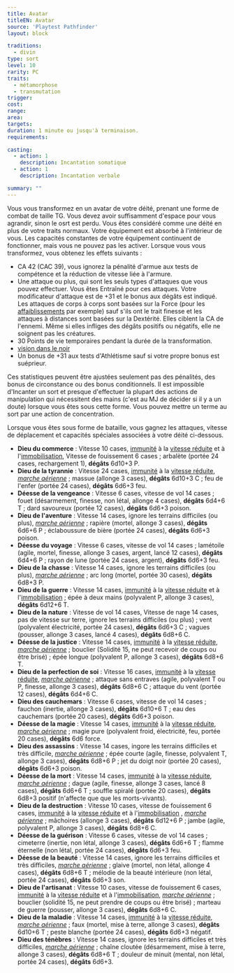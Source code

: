 ```yaml
---
title: Avatar
titleEN: Avatar
source: 'Playtest Pathfinder'
layout: block

traditions:
  - divin
type: sort
level: 10
rarity: PC
traits:
  - métamorphose
  - transmutation
trigger: 
cost: 
range: 
area: 
targets: 
duration: 1 minute ou jusqu'à terminaison.
requirements: 

casting:
  - action: 1
    description: Incantation somatique
  - action: 1
    description: Incantation verbale

summary: ""
---
```

Vous vous transformez en un avatar de votre déité, prenant une forme de combat de taille TG. Vous devez avoir suffisamment d'espace pour vous agrandir, sinon le osrt est perdu. Vous êtes considéré comme une déité en plus de votre traits normaux. Votre équipement est absorbé à l'intérieur de vous. Les capacités constantes de votre équipement continuent de fonctionner, mais vous ne pouvez pas les activer. Lorsque vous vous transformez, vous obtenez les effets suivants :
* CA 42 (CAC 39), vous ignorez la pénalité d'armue aux tests de compétence et la réduction de vitesse liée à l'armure.
* Une attaque ou plus, qui sont les seuls types d'attaques que vous pouvez effectuer. Vous êtes Entraîné pour ces attaques. Votre modificateur d'attaque est de +31 et le bonus aux dégâts est indiqué. Les attaques de corps à corps sont basées sur la Force (pour les [affaiblissements](/conditions/affaibli.html) par exemple) sauf s'ils ont le trait finesse et les attaques à distances sont basées sur la Dextérité. Elles ciblent la CA de l'ennemi. Même si elles infliges des dégâts positifs ou négatifs, elle ne soignent pas les créatures.
* 30 Points de vie temporaires pendant la durée de la transformation.
* [vision dans le noir](/ch9-jouer-à-pathfinder/perception.html#vision-dans-le-noir)
* Un bonus de +31 aux tests d'Athlétisme sauf si votre propre bonus est suéprieur. 

Ces statistiques peuvent être ajustées seulement pas des pénalités, des bonus de circonstance ou des bonus conditionnels. Il est impossible d'Incanter un sort et presque d'effectuer la plupart des actions de manipulation qui nécessitent des mains (c'est au MJ de décider si il y a un doute) lorsque vous êtes sous cette forme.
Vous pouvez mettre un terme au sort par une action de concentration.

Lorsque vous êtes sous forme de bataille, vous gagnez les attaques, vitesse de déplacement et capacités spéciales associées à votre déité ci-dessous.

* **Dieu du commerce** : Vitesse 10 cases, [immunité](/ch9-jouer-à-pathfinder/dégâts.html#immunité) à la [vitesse réduite](/conditions/vitesse-réduite) et à l'[immobilisation](/conditions/immobilisé.html), Vitesse de fouissement 6 cases ; arbalète (portée 24 cases, rechargement 1), **dégâts** 6d10+3 P.
* **Dieu de la tyrannie** : Vitesse 24 cases, [immunité](/ch9-jouer-à-pathfinder/dégâts.html#immunité) à la [vitesse réduite](/conditions/vitesse-réduite), [*marche aérienne*](/sorts/marche-aérienne.html) ; massue (allonge 3 cases), **dégâts** 6d10+3 C ; feu de l'enfer (portée 24 cases), **dégâts** 6d6+3 feu.
* **Déesse de la vengeance** : Vitesse 6 cases, vitesse de vol 14 cases ; fouet (désarmement, finesse, non létal, allonge 4 cases), **dégâts** 6d4+6 T ; dard savoureux (portée 12 cases), **dégâts** 6d6+3 poison.
* **Dieu de l'aventure** : Vitesse 14 cases, ignore les terrains difficiles (ou plus), [*marche aérienne*](/sorts/marche-aérienne.html) ; rapière (mortel, allonge 3 cases), **dégâts** 6d6+6 P ; éclaboussure de bière (portée 24 cases), **dégâts** 6d6+3 poison.
* **Déesse du voyage** : Vitesse 6 cases, vitesse de vol 14 cases ; lamétoile (agile, mortel, finesse, allonge 3 cases, argent, lancé 12 cases), **dégâts** 6d4+6 P ; rayon de lune (portée 24 cases, argent), **dégâts** 6d6+3 feu.
* **Dieu de la chasse** : Vitesse 14 cases, ignore les terrains difficiles (ou plus), [*marche aérienne*](/sorts/marche-aérienne.html) ; arc long (mortel, portée 30 cases), **dégâts** 6d8+3 P.
* **Dieu de la guerre** : Vitesse 14 cases, [immunité](/ch9-jouer-à-pathfinder/dégâts.html#immunité) à la [vitesse réduite](/conditions/vitesse-réduite) et à l'[immobilisation](/conditions/immobilisé.html) ; épée à deux mains (polyvalent P, allonge 3 cases), **dégâts** 6d12+6 T.
* **Dieu de la nature** : Vitesse de vol 14 cases, Vitesse de nage 14 cases, pas de vitesse sur terre, ignore les terrains difficiles (ou plus) ; vent (polyvalent électricité, portée 24 cases), **dégâts** 6d6+3 C ; vagues  (pousser, allonge 3 cases, lancé 4 cases), **dégâts** 6d8+6 C.
* **Déesse de la justice** : Vitesse 14 cases, [immunité](/ch9-jouer-à-pathfinder/dégâts.html#immunité) à la [vitesse réduite](/conditions/vitesse-réduite), [*marche aérienne*](/sorts/marche-aérienne.html) ; bouclier (Solidité 15, ne peut recevoir de coups ou être brisé) ; épée longue (polyvalent P, allonge 3 cases), **dégâts** 6d8+6 T.
* **Dieu de la perfection de soi** : Vitesse 16 cases, [immunité](/ch9-jouer-à-pathfinder/dégâts.html#immunité) à la [vitesse réduite](/conditions/vitesse-réduite), [*marche aérienne*](/sorts/marche-aérienne.html) ; attaque sans entraves (agile, polyvalent T ou P, finesse, allonge 3 cases), **dégâts** 6d8+6 C ; attaque du vent (portée 12 cases), **dégâts** 6d4+6 C.
* **Dieu des cauchemars** : Vitesse 6 cases, vitesse de vol 14 cases ; fauchon (inertie, allonge 3 cases), **dégâts** 6d10+6 T ; eau des cauchemars (portée 20 cases), **dégâts** 6d6+3 poison.
* **Déesse de la magie** : Vitesse 14 cases, [immunité](/ch9-jouer-à-pathfinder/dégâts.html#immunité) à la [vitesse réduite](/conditions/vitesse-réduite), [*marche aérienne*](/sorts/marche-aérienne.html) ; magie pure (polyvalent froid, électricité, feu, portée 20 cases), **dégâts** 6d6 force.
* **Dieu des assassins** : Vitesse 14 cases, ingore les terrains difficiles et très difficile, [*marche aérienne*](/sorts/marche-aérienne.html) ; épée courte (agile, finesse, polyvalent T, allonge 3 cases), **dégâts** 6d8+6 P ; jet du doigt noir (portée 20 cases), **dégâts** 6d6+3 poison.
* **Déesse de la mort** : Vitesse 14 cases, [immunité](/ch9-jouer-à-pathfinder/dégâts.html#immunité) à la [vitesse réduite](/conditions/vitesse-réduite), [*marche aérienne*](/sorts/marche-aérienne.html) ; dague (agile, finesse, allonge 3 cases, lancé 8 cases), **dégâts** 6d6+6 T ; souffle spiralé (portée 20 cases), **dégâts** 6d8+3 positif (n'affecte que que les morts-vivants).
* **Dieu de la destruction** : Vitesse 10 cases, vitesse de fouissement 6 cases, [immunité](/ch9-jouer-à-pathfinder/dégâts.html#immunité) à la [vitesse réduite](/conditions/vitesse-réduite) et à l'[immobilisation](/conditions/immobilisé.html) , [*marche aérienne*](/sorts/marche-aérienne.html) ; mâchoires (allonge 3 cases), **dégâts** 6d12+6 P ; jambe (agile, polyvalent P, allonge 3 cases), **dégâts** 6d8+6 C.
* **Déesse de la guérison** : Vitesse 6 cases, vitesse de vol 14 cases ; cimeterre (inertie, non létal, allonge 3 cases), **dégâts** 6d6+6 T ; flamme éternelle (non létal, portée 24 cases), **dégâts** 6d6+3 feu.
* **Déesse de la beauté** : Vitesse 14 cases, ignore les terrains difficiles et très difficiles, [*marche aérienne*](/sorts/marche-aérienne.html) ; glaive (mortel, non létal, allonge 4 cases), **dégâts** 6d8+6 T ; mélodie de la beauté intérieure (non létal, portée 24 cases), **dégâts** 6d6+3 son.
* **Dieu de l'artisanat** : Vitesse 10 cases, vitesse de fouissement 6 cases, [immunité](/ch9-jouer-à-pathfinder/dégâts.html#immunité) à la [vitesse réduite](/conditions/vitesse-réduite) et à l'[immobilisation](/conditions/immobilisé.html), [*marche aérienne*](/sorts/marche-aérienne.html) ; bouclier (solidité 15, ne peut prendre de coups ou être brisé) ; marteau de guerre (pousser, allonge 3 cases), **dégâts** 6d8+6 C.
* **Dieu de la maladie** : Vitesse 14 cases, [immunité](/ch9-jouer-à-pathfinder/dégâts.html#immunité) à la [vitesse réduite](/conditions/vitesse-réduite), [*marche aérienne*](/sorts/marche-aérienne.html) ; faux (mortel, mise à terre, allonge 3 cases), **dégâts** 6d10+6 T ; peste blanche (portée 24 cases), **dégâts** 6d6+3 négatif.
* **Dieu des ténèbres** : Vitesse 14 cases, ignore les terrains difficiles et très difficiles, [*marche aérienne*](/sorts/marche-aérienne.html) ; chaîne cloutée (désarmement, mise à terre, allonge 3 cases), **dégâts** 6d8+6 T ; douleur de minuit (mental, non létal, portée 24 cases), **dégâts** 6d6+3.
